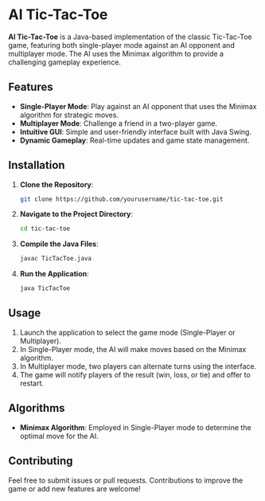 # AI Tic-Tac-Toe

**AI Tic-Tac-Toe** is a Java-based implementation of the classic Tic-Tac-Toe game, featuring both single-player mode against an AI opponent and multiplayer mode. The AI uses the Minimax algorithm to provide a challenging gameplay experience.

## Features

- **Single-Player Mode**: Play against an AI opponent that uses the Minimax algorithm for strategic moves.
- **Multiplayer Mode**: Challenge a friend in a two-player game.
- **Intuitive GUI**: Simple and user-friendly interface built with Java Swing.
- **Dynamic Gameplay**: Real-time updates and game state management.

## Installation

1. **Clone the Repository**:

    ```bash
    git clone https://github.com/yourusername/tic-tac-toe.git
    ```

2. **Navigate to the Project Directory**:

    ```bash
    cd tic-tac-toe
    ```

3. **Compile the Java Files**:

    ```bash
    javac TicTacToe.java
    ```

4. **Run the Application**:

    ```bash
    java TicTacToe
    ```

## Usage

1. Launch the application to select the game mode (Single-Player or Multiplayer).
2. In Single-Player mode, the AI will make moves based on the Minimax algorithm.
3. In Multiplayer mode, two players can alternate turns using the interface.
4. The game will notify players of the result (win, loss, or tie) and offer to restart.

## Algorithms

- **Minimax Algorithm**: Employed in Single-Player mode to determine the optimal move for the AI.

## Contributing

Feel free to submit issues or pull requests. Contributions to improve the game or add new features are welcome!
